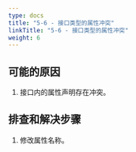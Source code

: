 ```yaml
---
type: docs
title: "5-6 - 接口类型的属性冲突"
linkTitle: "5-6 - 接口类型的属性冲突"
weight: 6
---
```


## 可能的原因

1. 接口内的属性声明存在冲突。

## 排查和解决步骤

1. 修改属性名称。

<p style="margin-top: 3rem;"> </p>